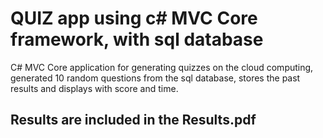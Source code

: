 # QUIZ app using c# MVC Core framework, with sql database
  C# MVC Core application for generating quizzes on the cloud computing, generated 10 random questions from the sql database, stores the past results and displays with score and time.
## Results are included in the Results.pdf